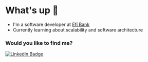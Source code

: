 # What's up 👋

- I'm a software developer at [Efí Bank](https://sejaefi.com.br/sobre-a-efi/)
- Currently learning about scalability and software architecture


### Would you like to find me?

[![Linkedin Badge](https://img.shields.io/badge/-LinkedIn-blue?style=flat-square&logo=Linkedin&logoColor=white&link=https://www.linkedin.com/in/gustagcosta)](https://www.linkedin.com/in/gustagcosta)
